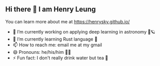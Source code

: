 ## Hi there 👋 I am Henry Leung

You can learn more about me at https://henrysky.github.io/

- 🔭 I’m currently working on applying deep learning in astronomy 🔭🪐
- 🌱 I’m currently learning Rust language 🦀
- 📫 How to reach me: email me at my gmail
- 😄 Pronouns: he/his/him 🙆‍♂️
- ⚡ Fun fact: I don't really drink water but tea 🍵
